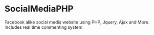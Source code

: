 # SocialMediaPHP
Facebook alike social media website using PHP, Jquery, Ajax and More. Includes real time commenting system.
